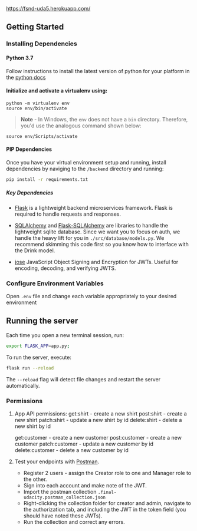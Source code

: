 https://fsnd-uda5.herokuapp.com/

## Getting Started
### Installing Dependencies
#### Python 3.7

Follow instructions to install the latest version of python for your platform in the [python docs](https://docs.python.org/3/using/unix.html#getting-and-installing-the-latest-version-of-python)

#### Initialize and activate a virtualenv using:
```
python -m virtualenv env
source env/bin/activate
```
>**Note** - In Windows, the `env` does not have a `bin` directory. Therefore, you'd use the analogous command shown below:
```
source env/Scripts/activate

```
#### PIP Dependencies

Once you have your virtual environment setup and running, install dependencies by naviging to the `/backend` directory and running:

```bash
pip install -r requirements.txt
```


##### Key Dependencies

- [Flask](http://flask.pocoo.org/) is a lightweight backend microservices framework. Flask is required to handle requests and responses.

- [SQLAlchemy](https://www.sqlalchemy.org/) and [Flask-SQLAlchemy](https://flask-sqlalchemy.palletsprojects.com/en/2.x/) are libraries to handle the lightweight sqlite database. Since we want you to focus on auth, we handle the heavy lift for you in `./src/database/models.py`. We recommend skimming this code first so you know how to interface with the Drink model.

- [jose](https://python-jose.readthedocs.io/en/latest/) JavaScript Object Signing and Encryption for JWTs. Useful for encoding, decoding, and verifying JWTS.

### Configure Environment Variables
Open `.env` file and change each variable appropriately to your desired environment
## Running the server

Each time you open a new terminal session, run:

```bash
export FLASK_APP=app.py;
```

To run the server, execute:

```bash
flask run --reload
```

The `--reload` flag will detect file changes and restart the server automatically.


### Permissions

1. App API permissions:
   get:shirt - create a new shirt
   post:shirt - create a new shirt
   patch:shirt - update a new shirt by id
   delete:shirt - delete a new shirt by id

   get:customer - create a new customer
   post:customer - create a new customer
   patch:customer - update a new customer by id
   delete:customer - delete a new customer by id
3. Test your endpoints with [Postman](https://getpostman.com).
   - Register 2 users - assign the Creator role to one and Manager role to the other.
   - Sign into each account and make note of the JWT.
   - Import the postman collection `.final-udacity.postman_collection.json`
   - Right-clicking the collection folder for creator and admin, navigate to the authorization tab, and including the JWT in the token field (you should have noted these JWTs).
   - Run the collection and correct any errors.
